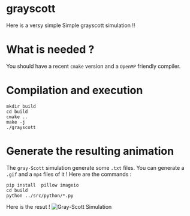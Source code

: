 # grayscott
Here is a versy simple Simple grayscott simulation !!


# What is needed ? 
You should have a recent `cmake` version and a `OpenMP` friendly compiler. 


# Compilation and execution
```
mkdir build
cd build
cmake ..
make -j 
./grayscott
```

# Generate the resulting animation
The `gray-Scott` simulation generate some `.txt` files. You can generate a `.gif` and a `mp4` files of it ! 
Here are the commands : 

```
pip install  pillow imageio
cd build
python ../src/python/*.py
```

Here is the resut ! 
![Gray-Scott Simulation](result/gray-scott-simulation.gif)


